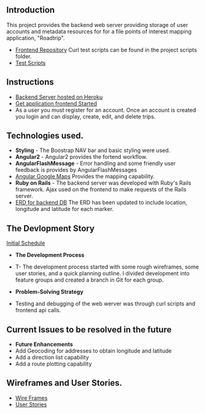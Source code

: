 ## Introduction
This project provides the backend web server providing storage of user accounts
and metadata resources for for a file points of interest mapping application, "Roadtrip".
- [Frontend Repository](https://github.com/ajackson57/roadtrip-frontend)
Curl test scripts can be found in the project scripts folder.
- [Test Scripts](https://github.com/ajackson57/roadtrip-backend/tree/master/scripts)

## Instructions
- [Backend Server hosted on Heroku](https://calm-brook-66488.herokuapp.com/)
- [Get application frontend Started](https://ajackson57.github.io/roadtrip-frontend/)
- As a user you must register for an account. Once an account is created you
  login and can display, create, edit, and delete trips.

## Technologies used.
- **Styling** - The Boostrap NAV bar and basic styling were used.
- **Angular2** - Angular2 provides the fortend workflow.
- **AngularFlashMessage** - Error handling and some friendly user feedback is
  provides by AngularFlashMessages
- [Angular Google Maps](https://angular-maps.com/)
  Provides the mapping capability.
- **Ruby on Rails** - The backend server was developed with Ruby's Rails
  framework. Ajax used on the frontend to make requests of the Rails server.
- [ERD for backend DB](https://github.com/ajackson57/roadtrip-backend/blob/master/GA-WDI-Capstone.pdf)
  The ERD has been updated to include location, longitude and latitude for each marker.

## The Devlopment Story
[Initial Schedule](https://github.com/ajackson57/roadtrip-frontend/blob/master/Capstone%20Roadtrip%20Tasks.pdf)
 - **The Development Process**
 - T- The development process started with some rough wireframes, some user
   stories, and a quick planning outline. I divided development into feature
   groups and created a branch in Git for each group.

 - **Problem-Solving Strategy**
 - Testing and debugging of the web werver was through curl scripts and frontend
   api calls.

## Current Issues to be resolved in the future
- **Future Enhancements**
- Add Geocoding for addresses to obtain longitude and latitude
- Add a direction list capability
- Add a route plotting capability

## Wireframes and User Stories.
- [Wire Frames](https://github.com/ajackson57/roadtrip-frontend/blob/master/roadtrip.pdf)
- [User Stories](https://github.com/ajackson57/roadtrip-frontend/blob/master/Capstone%20Roadtrip%20User%20Stories.pdf)
